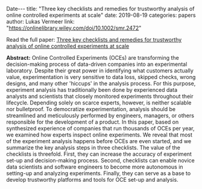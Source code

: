 Date---
title: "Three key checklists and remedies for trustworthy analysis of online controlled experiments at scale"
date: 2019-08-19
categories: papers
author: Lukas Vermeer
link: "https://onlinelibrary.wiley.com/doi/10.1002/smr.2472"

Read the full paper: [Three key checklists and remedies for trustworthy analysis of online controlled experiments at scale](https://onlinelibrary.wiley.com/doi/10.1002/smr.2472)

**Abstract:**
Online Controlled Experiments (OCEs) are transforming the decision-making process of data-driven companies into an experimental laboratory. Despite their great power in identifying what customers actually value, experimentation is very sensitive to data loss, skipped checks, wrong designs, and many other 'hiccups' in the analysis process. For this purpose, experiment analysis has traditionally been done by experienced data analysts and scientists that closely monitored experiments throughout their lifecycle. Depending solely on scarce experts, however, is neither scalable nor bulletproof. To democratize experimentation, analysis should be streamlined and meticulously performed by engineers, managers, or others responsible for the development of a product. In this paper, based on synthesized experience of companies that run thousands of OCEs per year, we examined how experts inspect online experiments. We reveal that most of the experiment analysis happens before OCEs are even started, and we summarize the key analysis steps in three checklists. The value of the checklists is threefold. First, they can increase the accuracy of experiment set-up and decision-making process. Second, checklists can enable novice data scientists and software engineers to become more autonomous in setting-up and analyzing experiments. Finally, they can serve as a base to develop trustworthy platforms and tools for OCE set-up and analysis.